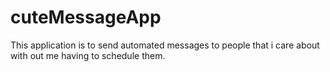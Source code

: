 # cuteMessageApp
This application is to send automated messages to people that i care about with out me having to schedule them. 
